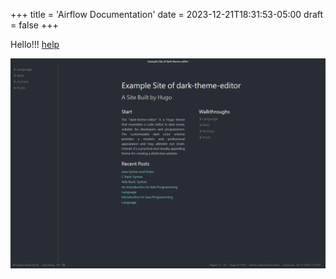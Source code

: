 +++
title = 'Airflow Documentation'
date = 2023-12-21T18:31:53-05:00
draft = false
+++

Hello!!! [help](https://www.yahoo.com)

![image info](themes/dark-theme-editor/images/screenshot.png)